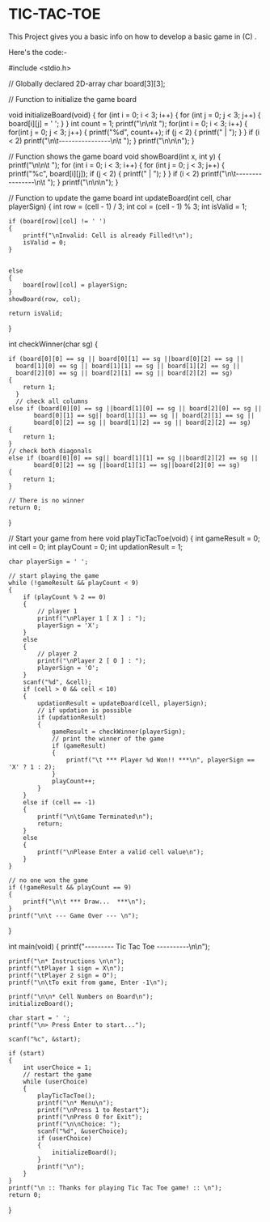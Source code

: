 # TIC-TAC-TOE
This Project gives you a basic info on how to develop a basic game in (C) .

Here's the code:-

  #include <stdio.h>
 
// Globally declared 2D-array
char board[3][3];
 
// Function to initialize the game board

void initializeBoard(void)
{
    for (int i = 0; i < 3; i++)
    {
        for (int j = 0; j < 3; j++)
        {
            board[i][j] = ' ';
        }
    }
    int count = 1;
    printf("\n\n\t  ");
    for(int i = 0; i < 3; i++)
    {
        for(int j = 0; j < 3; j++) 
        {
            printf("%d", count++);
            if (j < 2)
            {
                printf("  |  ");
            }
        }
        if (i < 2)
        printf("\n\t----------------\n\t  ");
    }
    printf("\n\n\n");
}
 
// Function shows the game board
void showBoard(int x, int y)
{
    printf("\n\n\t  ");
    for (int i = 0; i < 3; i++)
    {
        for (int j = 0; j < 3; j++)
        {
            printf("%c", board[i][j]);
            if (j < 2)
            {
                printf("  |  ");
            }
        }
        if (i < 2)
        printf("\n\t----------------\n\t  ");
    }
    printf("\n\n\n");
}
 
// Function to update the game board
int updateBoard(int cell, char playerSign)
{
    int row = (cell - 1) / 3;
    int col = (cell - 1) % 3;
    int isValid = 1;
 
   
    if (board[row][col] != ' ')
    {
        printf("\nInvalid: Cell is already Filled!\n");
        isValid = 0;
    }
 
    
    else
    {
        board[row][col] = playerSign;
    }
    showBoard(row, col);
 
    return isValid;
}


int checkWinner(char sg)
{
   
    if (board[0][0] == sg || board[0][1] == sg ||board[0][2] == sg ||
      board[1][0] == sg || board[1][1] == sg || board[1][2] == sg ||
      board[2][0] == sg || board[2][1] == sg || board[2][2] == sg)
    {
        return 1;
      }
      // check all columns
    else if (board[0][0] == sg ||board[1][0] == sg || board[2][0] == sg ||
           board[0][1] == sg|| board[1][1] == sg || board[2][1] == sg ||
           board[0][2] == sg || board[1][2] == sg || board[2][2] == sg)
    {
        return 1;
    }
    // check both diagonals
    else if (board[0][0] == sg|| board[1][1] == sg ||board[2][2] == sg ||
           board[0][2] == sg ||board[1][1] == sg||board[2][0] == sg)
    {
        return 1;
    }
 
    // There is no winner
    return 0;
}
 
// Start your game from here
void playTicTacToe(void)
{
    int gameResult = 0;
    int cell = 0;
    int playCount = 0;
    int updationResult = 1;
 
    char playerSign = ' ';
 
    // start playing the game
    while (!gameResult && playCount < 9)
    {
        if (playCount % 2 == 0)
        {
            // player 1
            printf("\nPlayer 1 [ X ] : ");
            playerSign = 'X';
        }
        else
        {
            // player 2
            printf("\nPlayer 2 [ O ] : ");
            playerSign = 'O';
        }
        scanf("%d", &cell);
        if (cell > 0 && cell < 10)
        {
            updationResult = updateBoard(cell, playerSign);
            // if updation is possible
            if (updationResult)
            {
                gameResult = checkWinner(playerSign);
                // print the winner of the game
                if (gameResult)
                {
                    printf("\t *** Player %d Won!! ***\n", playerSign == 'X' ? 1 : 2);
                }
                playCount++;
            }
        }
        else if (cell == -1)
        {
            printf("\n\tGame Terminated\n");
            return;
        }
        else
        {
            printf("\nPlease Enter a valid cell value\n");
        }
    }
 
    // no one won the game
    if (!gameResult && playCount == 9)
    {
        printf("\n\t *** Draw...  ***\n");
    }
    printf("\n\t --- Game Over --- \n");
}
 
int main(void)
{
    printf("--------- Tic Tac Toe ----------\n\n");
 
    printf("\n* Instructions \n\n");
    printf("\tPlayer 1 sign = X\n");
    printf("\tPlayer 2 sign = O");
    printf("\n\tTo exit from game, Enter -1\n");
 
    printf("\n\n* Cell Numbers on Board\n");
    initializeBoard();
 
    char start = ' ';
    printf("\n> Press Enter to start...");
 
    scanf("%c", &start);
 
    if (start)
    {
        int userChoice = 1;
        // restart the game
        while (userChoice)
        {
            playTicTacToe();
            printf("\n* Menu\n");
            printf("\nPress 1 to Restart");
            printf("\nPress 0 for Exit");
            printf("\n\nChoice: ");
            scanf("%d", &userChoice);
            if (userChoice)
            {
                initializeBoard();
            }
            printf("\n");
        }
    }
    printf("\n :: Thanks for playing Tic Tac Toe game! :: \n");
    return 0;
}
